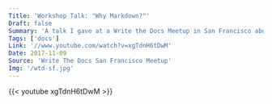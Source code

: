 ```yaml
---
Title: 'Workshop Talk: "Why Markdown?"'
Draft: false
Summary: 'A talk I gave at a Write the Docs Meetup in San Francisco about how to use Markdown to help write documentation.'
Tags: ['docs']
Link: '//www.youtube.com/watch?v=xgTdnH6tDwM'
Date: 2017-11-09
Source: 'Write The Docs San Francisco Meetup'
Img: '/wtd-sf.jpg'
---
```


{{< youtube xgTdnH6tDwM >}}
